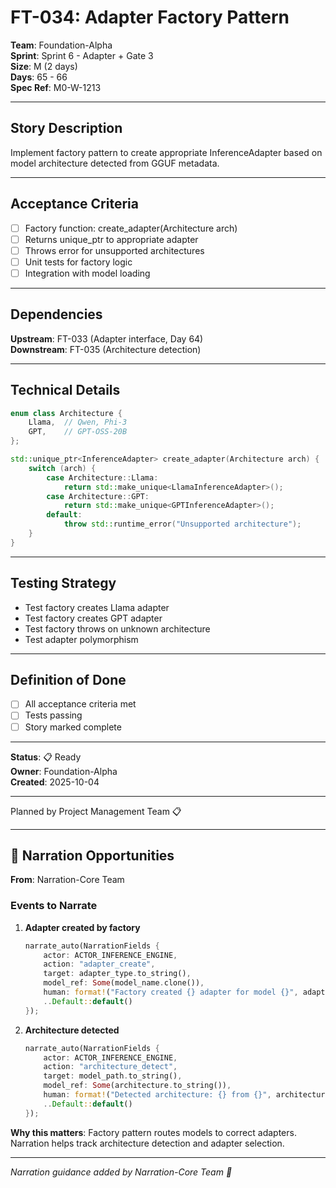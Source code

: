 # FT-034: Adapter Factory Pattern

**Team**: Foundation-Alpha  
**Sprint**: Sprint 6 - Adapter + Gate 3  
**Size**: M (2 days)  
**Days**: 65 - 66  
**Spec Ref**: M0-W-1213

---

## Story Description

Implement factory pattern to create appropriate InferenceAdapter based on model architecture detected from GGUF metadata.

---

## Acceptance Criteria

- [ ] Factory function: create_adapter(Architecture arch)
- [ ] Returns unique_ptr to appropriate adapter
- [ ] Throws error for unsupported architectures
- [ ] Unit tests for factory logic
- [ ] Integration with model loading

---

## Dependencies

**Upstream**: FT-033 (Adapter interface, Day 64)  
**Downstream**: FT-035 (Architecture detection)

---

## Technical Details

```cpp
enum class Architecture {
    Llama,  // Qwen, Phi-3
    GPT,    // GPT-OSS-20B
};

std::unique_ptr<InferenceAdapter> create_adapter(Architecture arch) {
    switch (arch) {
        case Architecture::Llama:
            return std::make_unique<LlamaInferenceAdapter>();
        case Architecture::GPT:
            return std::make_unique<GPTInferenceAdapter>();
        default:
            throw std::runtime_error("Unsupported architecture");
    }
}
```

---

## Testing Strategy

- Test factory creates Llama adapter
- Test factory creates GPT adapter
- Test factory throws on unknown architecture
- Test adapter polymorphism

---

## Definition of Done

- [ ] All acceptance criteria met
- [ ] Tests passing
- [ ] Story marked complete

---

**Status**: 📋 Ready  
**Owner**: Foundation-Alpha  
**Created**: 2025-10-04

---
Planned by Project Management Team 📋

---

## 🎀 Narration Opportunities

**From**: Narration-Core Team

### Events to Narrate

1. **Adapter created by factory**
   ```rust
   narrate_auto(NarrationFields {
       actor: ACTOR_INFERENCE_ENGINE,
       action: "adapter_create",
       target: adapter_type.to_string(),
       model_ref: Some(model_name.clone()),
       human: format!("Factory created {} adapter for model {}", adapter_type, model_name),
       ..Default::default()
   });
   ```

2. **Architecture detected**
   ```rust
   narrate_auto(NarrationFields {
       actor: ACTOR_INFERENCE_ENGINE,
       action: "architecture_detect",
       target: model_path.to_string(),
       model_ref: Some(architecture.to_string()),
       human: format!("Detected architecture: {} from {}", architecture, model_path),
       ..Default::default()
   });
   ```

**Why this matters**: Factory pattern routes models to correct adapters. Narration helps track architecture detection and adapter selection.

---
*Narration guidance added by Narration-Core Team 🎀*
